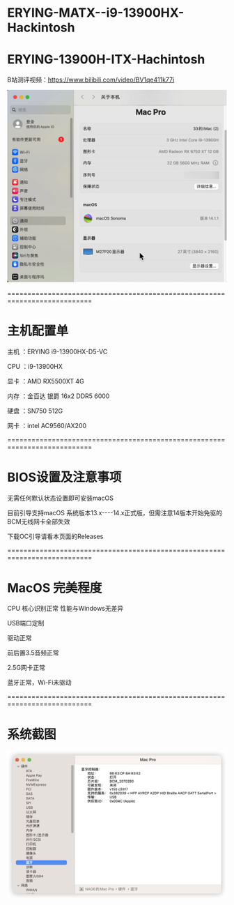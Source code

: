# ERYING-MATX--i9-13900HX-Hackintosh



# ERYING-13900H-ITX-Hachintosh


B站测评视频：https://www.bilibili.com/video/BV1qe411k77i

![](https://github.com/Xmingbai/ERYING-13900H-ITX-Hachintosh/blob/main/About.png)

===========================================================================
# 主机配置单
主机 ：ERYING  i9-13900HX-D5-VC

CPU ：i9-13900HX

显卡 ：AMD RX5500XT 4G

内存 ：金百达 银爵 16x2 DDR5 6000

硬盘 ：SN750 512G

网卡 ：intel AC9560/AX200

===========================================================================
# BIOS设置及注意事项

无需任何默认状态设置即可安装macOS

目前引导支持macOS 系统版本13.x----14.x正式版，但需注意14版本开始免驱的BCM无线网卡全部失效

下载OC引导请看本页面的Releases

===========================================================================

# MacOS 完美程度

CPU 核心识别正常  性能与Windows无差异

USB端口定制

驱动正常

前后置3.5音频正常

2.5G网卡正常

蓝牙正常，Wi-Fi未驱动

===========================================================================

# 系统截图

![](https://github.com/Xmingbai/Minisforum-NAG6-Hackintosh/blob/main/BT.png)


